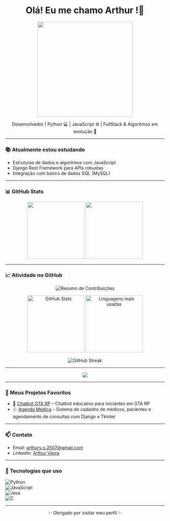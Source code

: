 <!-- Recepção do usuário a página com Gif. -->
<h1 align="center">Olá! Eu me chamo Arthur !👋</h1>
<p align="center">
  <img src="https://media.giphy.com/media/qgQUggAC3Pfv687qPC/giphy.gif" width="300"/>
</p>

<p align="center">
  Desenvolvedor | Python 💻 | JavaScript ⚙️ | FullStack & Algoritmos em evolução 🚀
</p>

---
### 📚 Atualmente estou estudando

- Estruturas de dados e algoritmos com JavaScript
- Django Rest Framework para APIs robustas
- Integração com banco de dados SQL (MySQL)

---

### 📊 GitHub Stats

<p align="center">
  <img src="https://github-readme-stats.vercel.app/api?username=ArthurVieira-eng&show_icons=true&theme=radical&rank_icon=github" height="180"/>
  <img src="https://github-readme-stats.vercel.app/api/top-langs/?username=ArthurVieira-eng&layout=compact&theme=radical" height="180"/>
</p>

---

### 📈 Atividade no GitHub

<!-- Gráfico de Contribuições (heatmap animado) -->

<!-- Gráfico de Contribuições (heatmap confiável, sem animação) -->
<p align="center">
  <img src="https://github-profile-summary-cards.vercel.app/api/cards/profile-details?username=ArthurVieira-eng&theme=radical" alt="Resumo de Contribuições"/>
</p>

<!-- GitHub Stats -->
<p align="center">
  <img height="180em" src="https://github-readme-stats.vercel.app/api?username=ArthurVieira-eng&show_icons=true&theme=radical" alt="GitHub Stats"/>
  <img height="180em" src="https://github-readme-stats.vercel.app/api/top-langs/?username=ArthurVieira-eng&layout=compact&theme=radical" alt="Linguagens mais usadas"/>
</p>

<!-- GitHub Streaks -->
<p align="center">
  <img src="https://streak-stats.demolab.com/?user=ArthurVieira-eng&theme=radical&date_format=M%20j%5B%2C%20Y%5D" alt="GitHub Streak"/>
</p>

---
<!--
### 🏆 Títulos e Conquistas

- 🧠 Finalista na Maratona de Programação Interna da Faculdade (Ano, se aplicável)
- 💻 Concluí +30 projetos pessoais (frontend/backend)
- 📚 Curso completo de Python para Web com Django pela [Plataforma X]
- 🎓 Certificado em Estrutura de Dados com Python pela [Plataforma Y]
- 🔍 100+ contribuições no GitHub em menos de 3 meses
- 🚀 Primeiro projeto freelance entregue com sucesso (Agenda Médica)
-->
<p align="center">
  <img src="https://github-profile-trophy.vercel.app/?username=ArthurVieira-eng&theme=darkhub&rank=A,AA,AAA" />
</p>

---

### 📁 Meus Projetos Favoritos

- 🎯 [Chatbot GTA RP](https://github.com/ArthurVieira-eng/chatbot-gta-rp) – Chatbot educativo para iniciantes em GTA RP  
- 🩺 [Agenda Médica](https://github.com/ArthurVieira-eng/agenda-medica) – Sistema de cadastro de médicos, pacientes e agendamento de consultas com Django e Tkinter

---

### 📫 Contato

- Email: arthurv.o.2507@gmail.com  
- LinkedIn: [Arthur Vieira](https://www.linkedin.com/in/arthur-vieira-arruda-de-oliveira-769461312)

---

### 🔧 Tecnologias que uso

![Python](https://img.shields.io/badge/Python-3776AB?style=for-the-badge&logo=python&logoColor=white)  
![JavaScript](https://img.shields.io/badge/JavaScript-F7DF1E?style=for-the-badge&logo=javascript&logoColor=black)  
![Java](https://img.shields.io/badge/Java-007396?style=for-the-badge&logo=java&logoColor=white)  
![C](https://img.shields.io/badge/C-00599C?style=for-the-badge&logo=c&logoColor=white)

---

<p align="center">✨ Obrigado por visitar meu perfil ✨</p>
